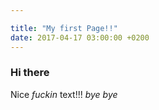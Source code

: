 ```yaml
---

title: "My first Page!!"
date: 2017-04-17 03:00:00 +0200
---
```



### Hi there
Nice *fuckin* text!!!
_bye bye_
